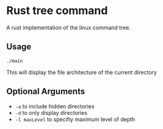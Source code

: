 # Rust tree command

A rust implementation of the linux command tree.

## Usage
```
./main
```
This will display the file architecture of the current directory

## Optional Arguments

- `-a` to include hidden directories
- `-d` to only display directories
- `-l maxLevel` to specifiy maximum level of depth


